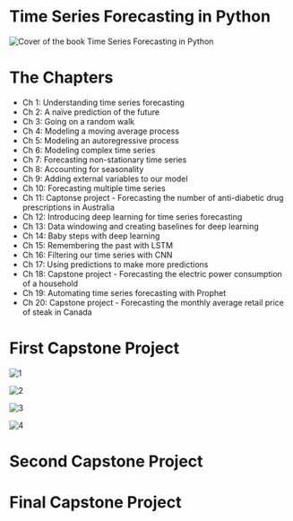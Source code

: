# Time Series Forecasting in Python
![Cover of the book Time Series Forecasting in Python](https://freecontent.manning.com/wp-content/uploads/DOTD_NewMEAP_Peixeiro.png)

# The Chapters

 - Ch 1: Understanding time series forecasting
 - Ch 2: A naïve prediction of the future
 - Ch 3: Going on a random walk
 - Ch 4: Modeling a moving average process
 - Ch 5: Modeling an autoregressive process
 - Ch 6: Modeling complex time series
 - Ch 7: Forecasting non-stationary time series
 - Ch 8: Accounting for seasonality
 - Ch 9: Adding external variables to our model
 - Ch 10: Forecasting multiple time series
 - Ch 11: Captonse project - Forecasting the number of anti-diabetic drug prescriptions in Australia
 - Ch 12: Introducing deep learning for time series forecasting
 - Ch 13: Data windowing and creating baselines for deep learning
 - Ch 14: Baby steps with deep learning
 - Ch 15: Remembering the past with LSTM
 - Ch 16: Filtering our time series with CNN
 - Ch 17: Using predictions to make more predictions
 - Ch 18: Capstone project - Forecasting the electric power consumption of a household 
 - Ch 19: Automating time series forecasting with Prophet
 - Ch 20: Capstone project - Forecasting the monthly average retail price of steak in Canada

# First Capstone Project
![1](https://github.com/UKVeteran/Time-Series-Forecasting-In-Python/assets/39216339/67ea49e2-5569-489b-85ab-c2141a57853f)

![2](https://github.com/UKVeteran/Time-Series-Forecasting-In-Python/assets/39216339/c552f690-b1ed-440e-bd36-bf1d6192312f)


![3](https://github.com/UKVeteran/Time-Series-Forecasting-In-Python/assets/39216339/61305111-75af-4678-8496-46c1cbf301b7)

![4](https://github.com/UKVeteran/Time-Series-Forecasting-In-Python/assets/39216339/d42af4e2-7ab2-491c-ab29-de0d99d38ad1)

# Second Capstone Project

# Final Capstone Project 
